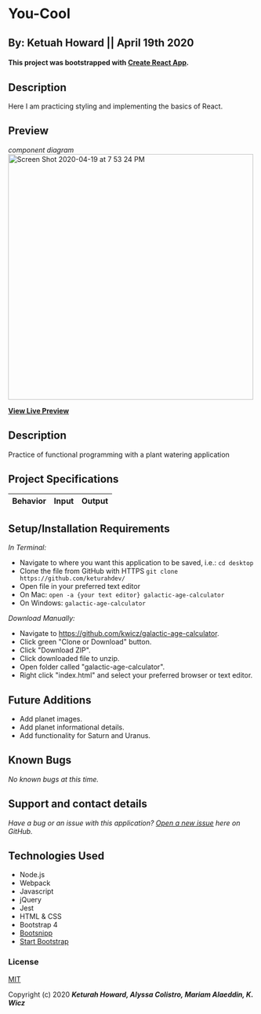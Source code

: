 # You-Cool
## By: Ketuah Howard || April 19th 2020
#### This project was bootstrapped with [Create React App](https://github.com/facebook/create-react-app).

## Description 
Here I am practicing styling and implementing the basics of React.


## Preview
*component diagram*
<img width="500" alt="Screen Shot 2020-04-19 at 7 53 24 PM" src="https://user-images.githubusercontent.com/32975967/79710365-a3dc5100-8279-11ea-9a61-a56b0fbca2cc.png">


**[View Live Preview](https://admiring-hodgkin-6c8b1d.netlify.com/)**

## Description

Practice of functional programming with a plant watering application

## Project Specifications

|Behavior|Input|Output|
|---|:---:|:---:|


## Setup/Installation Requirements

_In Terminal:_

* Navigate to where you want this application to be saved, i.e.:
```cd desktop```
* Clone the file from GitHub with HTTPS
```git clone https://github.com/keturahdev/```
* Open file in your preferred text editor
* On Mac: ```open -a {your text editor} galactic-age-calculator```
* On Windows: ```galactic-age-calculator```

_Download Manually:_

* Navigate to https://github.com/kwicz/galactic-age-calculator.
* Click green "Clone or Download" button.
* Click "Download ZIP".
* Click downloaded file to unzip.
* Open folder called "galactic-age-calculator".
* Right click "index.html" and select your preferred browser or text editor.

## Future Additions

* Add planet images.
* Add planet informational details.
* Add functionality for Saturn and Uranus.

## Known Bugs

_No known bugs at this time._

## Support and contact details

_Have a bug or an issue with this application? [Open a new issue](https://github.com/kwicz/galactic-age-calculator/issues) here on GitHub._

## Technologies Used

* Node.js
* Webpack
* Javascript
* jQuery
* Jest
* HTML & CSS
* Bootstrap 4
* [Bootsnipp](https://bootsnipp.com/snippets/351Vo)
* [Start Bootstrap](https://startbootstrap.com/snippets/pricing-table/)

### License

[MIT](https://choosealicense.com/licenses/mit/)

Copyright (c) 2020 **_Keturah Howard, Alyssa Colistro, Mariam Alaeddin, K. Wicz_**